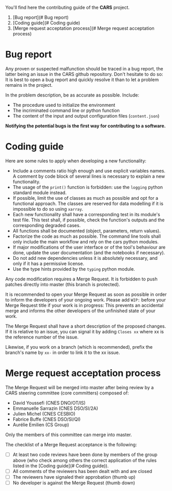 You'll find here the contributing guide of the **CARS** project.

1. [Bug report](# Bug report)
2. [Coding guide](# Coding guide)
3. [Merge request acceptation process](# Merge request acceptation process)

# Bug report

Any proven or suspected malfunction should be traced in a bug report, the latter being an issue in the CARS github repository. Don't hesitate to do so: It is best to open a bug report and quickly resolve it than to let a problem remains in the project.

In the problem description, be as accurate as possible. Include:
* The procedure used to initialize the environment
* The incriminated command line or python function
* The content of the input and output configuration files (`content.json`)

**Notifying the potential bugs is the first way for contributing to a software.**

# Coding guide

Here are some rules to apply when developing a new functionality:
* Include a comments ratio high enough and use explicit variables names. A comment by code block of several lines is necessary to explain a new functionality.
* The usage of the `print()` function is forbidden: use the `logging` python standard module instead.
* If possible, limit the use of classes as much as possible and opt for a functional approach. The classes are reserved for data modelling if it is impossible to do so using `xarray`.
* Each new functionality shall have a corresponding test in its module's test file. This test shall, if possible, check the function's outputs and the corresponding degraded cases.
* All functions shall be documented (object, parameters, return values).
* Factorize the code as much as possible. The command line tools shall only include the main workflow and rely on the cars python modules.
* If major modifications of the user interface or of the tool's behaviour are done, update the user documentation (and the notebooks if necessary).
* Do not add new dependencies unless it is absolutely necessary, and only if it has a permissive license.
* Use the type hints provided by the `typing` python module.

Any code modification requires a Merge Request. It is forbidden to push patches directly into master (this branch is protected).

It is recommended to open your Merge Request as soon as possible in order to inform the developers of your ongoing work.
Please add `WIP:` before your Merge Request title if your work is in progress: This prevents an accidental merge and informs the other developers of the unfinished state of your work.

The Merge Request shall have a short description of the proposed changes. If it is relative to an issue, you can signal it by adding `Closes xx` where xx is the reference number of the issue.

Likewise, if you work on a branch (which is recommended), prefix the branch's name by `xx-` in order to link it to the xx issue.

# Merge request acceptation process

The Merge Request will be merged into master after being review by a CARS steering committee (core committers) composed of:
* David Youssefi (CNES DNO/OT/IS)
* Emmanuelle Sarrazin (CNES DSO/SI/2A)
* Julien Michel (CNES CESBIO)
* Fabrice Buffe (CNES DSO/SI/QI)
* Aurélie Emilien (CS Group)

Only the members of this committee can merge into master.

The checklist of a Merge Request acceptance is the following:
* [ ] At least two code reviews have been done by members of the group above (who check among others the correct application of the rules listed in the [Coding guide](# Coding guide)).
* [ ] All comments of the reviewers has been dealt with and are closed
* [ ] The reviewers have signaled their approbation (thumb up)
* [ ] No developer is against the Merge Request (thumb down)

